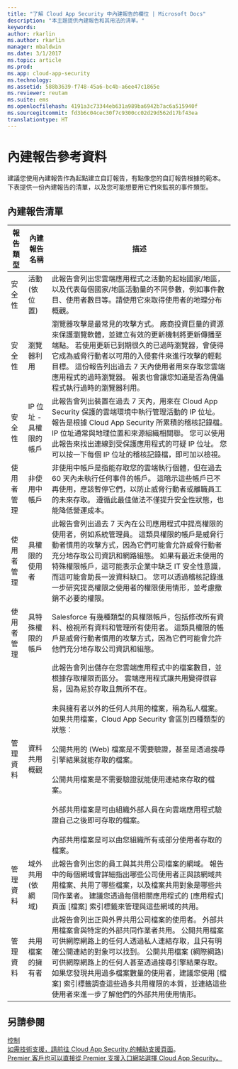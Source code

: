 ```yaml
---
title: "了解 Cloud App Security 中內建報告的欄位 | Microsoft Docs"
description: "本主題提供內建報告和其用法的清單。"
keywords: 
author: rkarlin
ms.author: rkarlin
manager: mbaldwin
ms.date: 3/1/2017
ms.topic: article
ms.prod: 
ms.app: cloud-app-security
ms.technology: 
ms.assetid: 588b3639-f748-45a6-bc4b-a6ee47c1865e
ms.reviewer: reutam
ms.suite: ems
ms.openlocfilehash: 4191a3c73344eb631a989ba6942b7ac6a515940f
ms.sourcegitcommit: fd3b6c04cec30f7c9300cc02d29d562d17bf43ea
translationtype: HT
---
```

# <a name="built-in-report-reference"></a>內建報告參考資料
建議您使用內建報告作為起點建立自訂報告，有點像您的自訂報告根據的範本。 下表提供一份內建報告的清單，以及您可能想要用它們來監視的事件類型。  
  
## <a name="built-in-report-list"></a>內建報告清單  
  
|報告類型|內建報告名稱|描述|  
|-----------------|---------------------------|-----------------|  
|安全性|活動 (依位置)|此報告會列出您雲端應用程式之活動的起始國家/地區，以及代表每個國家/地區活動量的不同參數，例如事件數目、使用者數目等。請使用它來取得使用者的地理分布概觀。|  
|安全性|瀏覽器利用|瀏覽器攻擊是最常見的攻擊方式。 廠商投資巨量的資源來保護瀏覽軟體，並建立有效的更新機制將更新傳播至端點。 若使用更新已到期很久的已過時瀏覽器，會使得它成為威脅行動者以可用的入侵套件來進行攻擊的輕鬆目標。 這份報告列出過去 7 天內使用者用來存取您雲端應用程式的過時瀏覽器。 報表也會讓您知道是否為傀儡程式執行過時的瀏覽器利用。|  
|安全性|IP 位址 - 具權限的帳戶|此報告會列出裝置在過去 7 天內，用來在 Cloud App Security 保護的雲端環境中執行管理活動的 IP 位址。 報告是根據 Cloud App Security 所累積的稽核記錄檔。 IP 位址通常與地理位置和來源組織相關聯。 您可以使用此報告來找出連線到受保護應用程式的可疑 IP 位址。 您可以按一下每個 IP 位址的稽核記錄檔，即可加以檢視。|  
|使用者管理|非使用中帳戶|非使用中帳戶是指能存取您的雲端執行個體，但在過去 60 天內未執行任何事件的帳戶。 這暗示這些帳戶已不再使用，應該暫停它們，以防止威脅行動者或離職員工的未來存取。 遵循此最佳做法不僅提升安全性狀態，也能降低營運成本。|  
|使用者管理|具權限的使用者|此報告會列出過去 7 天內在公司應用程式中提高權限的使用者，例如系統管理員。 這類具權限的帳戶是威脅行動者慣用的攻擊方式，因為它們可能會允許威脅行動者充分地存取公司資訊和網路組態。 如果有最近未使用的特殊權限帳戶，這可能表示企業中缺乏 IT 安全性意識，而這可能會助長一波資料缺口。 您可以透過稽核記錄進一步研究提高權限之使用者的權限使用情形，並考慮撤銷不必要的權限。|  
|使用者管理|具特殊權限的帳戶|Salesforce 有幾種類型的具權限帳戶，包括修改所有資料、檢視所有資料和管理所有使用者。 這類具權限的帳戶是威脅行動者慣用的攻擊方式，因為它們可能會允許他們充分地存取公司資訊和組態。|  
|管理資料|資料共用概觀|此報告會列出儲存在您雲端應用程式中的檔案數目，並根據存取權限而區分。 雲端應用程式讓共用變得很容易，因為易於存取且無所不在。<br /><br /> 未與擁有者以外的任何人共用的檔案，稱為私人檔案。 如果共用檔案，Cloud App Security 會區別四種類型的狀態︰<br /><br /> 公開共用的 (Web) 檔案是不需要驗證，甚至是透過搜尋引擎結果就能存取的檔案。<br /><br /> 公開共用檔案是不需要驗證就能使用連結來存取的檔案。<br /><br /> 外部共用檔案是可由組織外部人員在向雲端應用程式驗證自己之後即可存取的檔案。<br /><br /> 內部共用檔案是可以由您組織所有或部分使用者存取的檔案。|  
|管理資料|域外共用 (依網域)|此報告會列出您的員工與其共用公司檔案的網域。 報告中的每個網域會詳細指出哪些公司使用者正與該網域共用檔案、共用了哪些檔案，以及檔案共用對象是哪些共同作業者。 建議您透過每個相關應用程式的 [應用程式] 頁面 [檔案] 索引標籤來管理與這些網域的共用。|  
|管理資料|共用檔案的擁有者|此報告會列出正與外界共用公司檔案的使用者。 外部共用檔案會與特定的外部共同作業者共用。 公開共用檔案可供網際網路上的任何人透過私人連結存取，且只有明確公開連結的對象可以找到。 公開共用檔案 (網際網路) 可供網際網路上的任何人甚至透過搜尋引擎結果存取。  如果您發現共用過多檔案數量的使用者，建議您使用 [檔案] 索引標籤調查這些過多共用權限的本質，並連絡這些使用者來進一步了解他們的外部共用使用情形。|  
  
## <a name="see-also"></a>另請參閱  
[控制](control.md)   
[如需技術支援，請前往 Cloud App Security 的輔助支援頁面](http://support.microsoft.com/oas/default.aspx?prid=16031)。   
[Premier 客戶也可以直接從 Premier 支援入口網站選擇 Cloud App Security。](https://premier.microsoft.com/)  
  
  